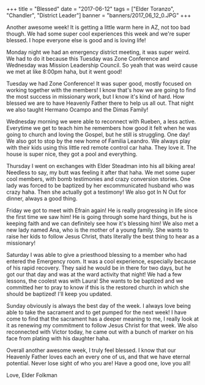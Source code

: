 +++
title = "Blessed"
date = "2017-06-12"
tags = ["Elder Toranzo", "Chandler", "District Leader"]
banner = "banners/2017_06_12_0.JPG"
+++

Another awesome week! It is getting a little warm here in AZ, not too
bad though. We had some super cool experiences this week and we're
super blessed. I hope everyone else is good and is loving life!

Monday night we had an emergency district meeting, it was super weird.
We had to do it because this Tuesday was Zone Conference and Wednesday
was Mission Leadership Council. So yeah that was weird cause we met at
like 8:00pm haha, but it went good!

Tuesday we had Zone Conference! It was super good, mostly focused on
working together with the members! I know that's how we are going to
find the most success in missionary work, but I know it's kind of
hard. How blessed we are to have Heavenly Father there to help us all
out. That night we also taught Hermano Ocampo and the Dimas Family!

Wednesday morning we were able to reconnect with Rueben, a less
active. Everytime we get to teach him he remembers how good it felt
when he was going to church and loving the Gospel, but he still is
struggling. One day! We also got to stop by the new home of Familia
Leandro. We always play with their kids using this little red remote
control car haha. They love it. The house is super nice, they got a
pool and everything.

Thursday I went on exchanges with Elder Steadman into his all biking
area! Needless to say, my butt was feeling it after that haha. We met
some super cool members, with bomb testimonies and crazy conversion
stories. One lady was forced to be baptized by her excommunicated
husband who was crazy haha. Then she actually got a testimony! We also
got In N Out for dinner, always a good thing.

Friday we got to meet with Efrain again! He is really progressing in
life since the first time we saw him! He is going through some hard
things, but he is keeping faith and we can definitely see how it's
blessing him! We also met a new lady named Ana, who is the mother of a
young family. She wants to raise her kids to follow Jesus Christ,
thats literally the best thing to hear as a missionary!

Saturday I was able to give a priesthood blessing to a member who had
entered the Emergency room. It was a cool experience, especially
because of his rapid recovery. They said he would be in there for two
days, but he got our that day and was at the ward activity that night!
We had a few lessons, the coolest was with Laura! She wants to be
baptized and we committed her to pray to know if this is the restored
church in which she should be baptized! I'll keep you updated.

Sunday obviously is always the best day of the week. I always love
being able to take the sacrament and to get pumped for the next week!
I have come to find that the sacrament has a deeper meaning to me, I
really look at it as renewing my commitment to follow Jesus Christ for
that week. We also reconnected with Victor today, he came out with a
bunch of marker on his face from plating with his daughter haha.

Overall another awesome week, I truly feel blessed. I know that our
Heavenly Father loves each an every one of us, and that we have
eternal potential. Never lose sight of who you are! Have a good one,
love you all!

Love,
Elder Folkman